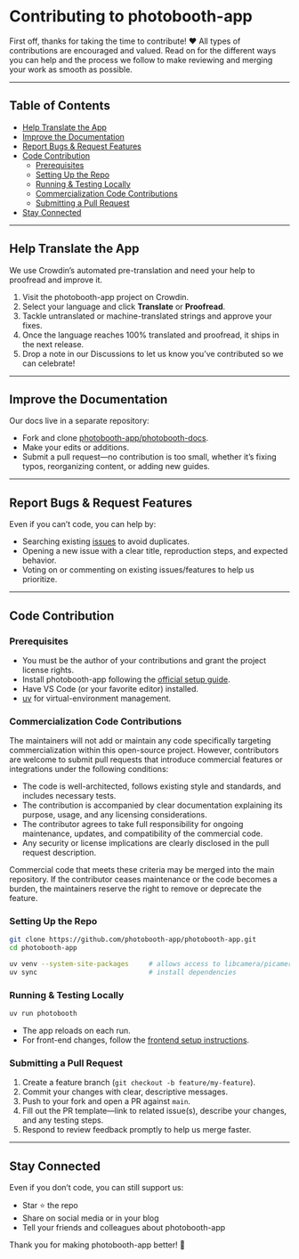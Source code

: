# Contributing to photobooth-app

First off, thanks for taking the time to contribute! ❤️ All types of contributions are encouraged and valued. Read on for the different ways you can help and the process we follow to make reviewing and merging your work as smooth as possible.

---

## Table of Contents

- [Help Translate the App](#help-translate-the-app)  
- [Improve the Documentation](#improve-the-documentation)  
- [Report Bugs & Request Features](#report-bugs--request-features)  
- [Code Contribution](#code-contribution)  
  - [Prerequisites](#prerequisites)  
  - [Setting Up the Repo](#setting-up-the-repo)  
  - [Running & Testing Locally](#running--testing-locally)  
  - [Commercialization Code Contributions](#commercialization-code-contributions)  
  - [Submitting a Pull Request](#submitting-a-pull-request)  
- [Stay Connected](#stay-connected)  

---

## Help Translate the App

We use Crowdin’s automated pre-translation and need your help to proofread and improve it.

1. Visit the photobooth-app project on Crowdin.  
2. Select your language and click **Translate** or **Proofread**.  
3. Tackle untranslated or machine-translated strings and approve your fixes.  
4. Once the language reaches 100% translated and proofread, it ships in the next release.  
5. Drop a note in our Discussions to let us know you’ve contributed so we can celebrate!  

---

## Improve the Documentation

Our docs live in a separate repository:

- Fork and clone [photobooth-app/photobooth-docs](https://github.com/photobooth-app/photobooth-docs).  
- Make your edits or additions.  
- Submit a pull request—no contribution is too small, whether it’s fixing typos, reorganizing content, or adding new guides.  

---

## Report Bugs & Request Features

Even if you can’t code, you can help by:

- Searching existing [issues](https://github.com/photobooth-app/photobooth-app/issues) to avoid duplicates.  
- Opening a new issue with a clear title, reproduction steps, and expected behavior.  
- Voting on or commenting on existing issues/features to help us prioritize.  

---

## Code Contribution

### Prerequisites

- You must be the author of your contributions and grant the project license rights.  
- Install photobooth-app following the [official setup guide](https://photobooth-app.org/setup/installation/).  
- Have VS Code (or your favorite editor) installed.  
- [uv](https://github.com/uv-vscode/uv) for virtual-environment management.  


### Commercialization Code Contributions

The maintainers will not add or maintain any code specifically targeting commercialization within this open-source project. However, contributors are welcome to submit pull requests that introduce commercial features or integrations under the following conditions:

- The code is well-architected, follows existing style and standards, and includes necessary tests.  
- The contribution is accompanied by clear documentation explaining its purpose, usage, and any licensing considerations.  
- The contributor agrees to take full responsibility for ongoing maintenance, updates, and compatibility of the commercial code.  
- Any security or license implications are clearly disclosed in the pull request description.  

Commercial code that meets these criteria may be merged into the main repository. If the contributor ceases maintenance or the code becomes a burden, the maintainers reserve the right to remove or deprecate the feature.  


### Setting Up the Repo

```bash
git clone https://github.com/photobooth-app/photobooth-app.git
cd photobooth-app

uv venv --system-site-packages     # allows access to libcamera/picamera2
uv sync                            # install dependencies
```

### Running & Testing Locally

```bash
uv run photobooth
```

- The app reloads on each run.  
- For front-end changes, follow the [frontend setup instructions](https://github.com/photobooth-app/photobooth-frontend).  

### Submitting a Pull Request

1. Create a feature branch (`git checkout -b feature/my-feature`).  
2. Commit your changes with clear, descriptive messages.  
3. Push to your fork and open a PR against `main`.  
4. Fill out the PR template—link to related issue(s), describe your changes, and any testing steps.  
5. Respond to review feedback promptly to help us merge faster.  

---

## Stay Connected

Even if you don’t code, you can still support us:

- Star ⭐ the repo  
- Share on social media or in your blog  
- Tell your friends and colleagues about photobooth-app  

Thank you for making photobooth-app better! 🎉